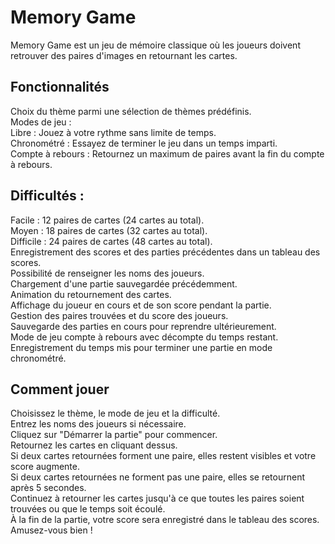  # Memory Game
Memory Game est un jeu de mémoire classique où les joueurs doivent retrouver des paires d'images en retournant les cartes.  

## Fonctionnalités  
Choix du thème parmi une sélection de thèmes prédéfinis.  
Modes de jeu :  
Libre : Jouez à votre rythme sans limite de temps.  
Chronométré : Essayez de terminer le jeu dans un temps imparti.  
Compte à rebours : Retournez un maximum de paires avant la fin du compte à rebours.  
## Difficultés :  
Facile : 12 paires de cartes (24 cartes au total).  
Moyen : 18 paires de cartes (32 cartes au total).  
Difficile : 24 paires de cartes (48 cartes au total).  
Enregistrement des scores et des parties précédentes dans un tableau des scores.  
Possibilité de renseigner les noms des joueurs.  
Chargement d'une partie sauvegardée précédemment.  
Animation du retournement des cartes.  
Affichage du joueur en cours et de son score pendant la partie.  
Gestion des paires trouvées et du score des joueurs.  
Sauvegarde des parties en cours pour reprendre ultérieurement.  
Mode de jeu compte à rebours avec décompte du temps restant.  
Enregistrement du temps mis pour terminer une partie en mode chronométré.  
## Comment jouer
Choisissez le thème, le mode de jeu et la difficulté.  
Entrez les noms des joueurs si nécessaire.  
Cliquez sur "Démarrer la partie" pour commencer.  
Retournez les cartes en cliquant dessus.  
Si deux cartes retournées forment une paire, elles restent visibles et votre score augmente.  
Si deux cartes retournées ne forment pas une paire, elles se retournent après 5 secondes.  
Continuez à retourner les cartes jusqu'à ce que toutes les paires soient trouvées ou que le temps soit écoulé.  
À la fin de la partie, votre score sera enregistré dans le tableau des scores.  
Amusez-vous bien !  
